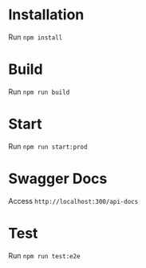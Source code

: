 # Installation

Run `npm install`

# Build

Run `npm run build`

# Start
Run `npm run start:prod`

# Swagger Docs
Access `http://localhost:300/api-docs`

# Test
Run `npm run test:e2e`
